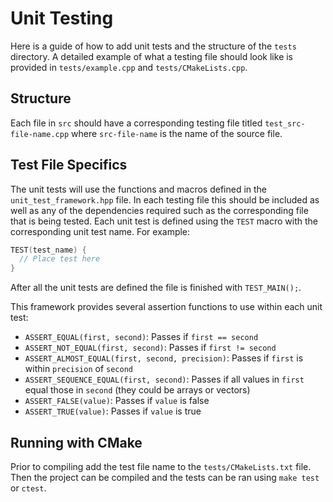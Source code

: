 # Unit Testing

Here is a guide of how to add unit tests and the structure of the `tests` directory. A detailed example of what a testing file should look like is provided in `tests/example.cpp` and `tests/CMakeLists.cpp`.

## Structure

Each file in `src` should have a corresponding testing file titled `test_src-file-name.cpp` where `src-file-name` is the name of the source file.

## Test File Specifics

The unit tests will use the functions and macros defined in the `unit_test_framework.hpp` file. In each testing file this should be included as well as any of the dependencies required such as the corresponding file that is being tested. Each unit test is defined using the `TEST` macro with the corresponding unit test name. For example:
```cpp
TEST(test_name) {
  // Place test here
}
```
After all the unit tests are defined the file is finished with `TEST_MAIN();`.

This framework provides several assertion functions to use within each unit test:

- `ASSERT_EQUAL(first, second)`: Passes if `first == second`
- `ASSERT_NOT_EQUAL(first, second)`: Passes if `first != second`
- `ASSERT_ALMOST_EQUAL(first, second, precision)`: Passes if `first` is within `precision` of `second`
- `ASSERT_SEQUENCE_EQUAL(first, second)`: Passes if all values in `first` equal those in `second` (they could be arrays or vectors)
- `ASSERT_FALSE(value)`: Passes if `value` is false
- `ASSERT_TRUE(value)`: Passes if `value` is true

## Running with CMake

Prior to compiling add the test file name to the `tests/CMakeLists.txt` file. Then the project can be compiled and the tests can be ran using `make test` or `ctest`.
